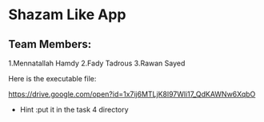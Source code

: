 # Shazam Like App

## Team Members:
1.Mennatallah Hamdy
2.Fady Tadrous
3.Rawan Sayed

Here is the executable file:

https://drive.google.com/open?id=1x7ij6MTLjK8l97Wli17_QdKAWNw6XqbO

* Hint :put it in the task 4 directory

